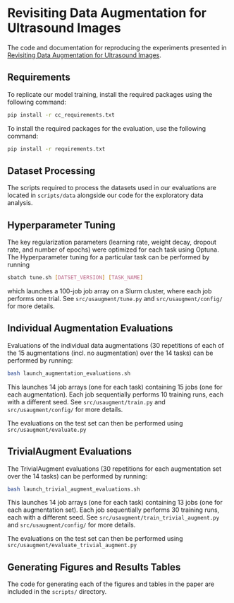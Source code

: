# Revisiting Data Augmentation for Ultrasound Images

The code and documentation for reproducing the experiments presented in [Revisiting Data Augmentation for Ultrasound Images]().

## Requirements

To replicate our model training, install the required packages using the following command:

```bash
pip install -r cc_requirements.txt
```

To install the required packages for the evaluation, use the following command:

```bash
pip install -r requirements.txt
```

## Dataset Processing

The scripts required to process the datasets used in our evaluations are located in `scripts/data` alongside our code for the exploratory data analysis.

## Hyperparameter Tuning

The key regularization parameters (learning rate, weight decay, dropout rate, and number of epochs) were optimized for each task using Optuna. The Hyperparameter tuning for a particular task can be performed by running

```bash
sbatch tune.sh [DATSET_VERSION] [TASK_NAME]
```

which launches a 100-job job array on a Slurm cluster, where each job performs one trial. See `src/usaugment/tune.py` and `src/usaugment/config/` for more details.

## Individual Augmentation Evaluations

Evaluations of the individual data augmentations (30 repetitions of each of the 15 augmentations (incl. no augmentation) over the 14 tasks) can be performed by running:

```bash
bash launch_augmentation_evaluations.sh
```

This launches 14 job arrays (one for each task) containing 15 jobs (one for each augmentation). Each job sequentially performs 10 training runs, each with a different seed. See `src/usaugment/train.py` and `src/usaugment/config/` for more details.

The evaluations on the test set can then be performed using `src/usaugment/evaluate.py` 

## TrivialAugment Evaluations

The TrivialAugment evaluations (30 repetitions for each augmentation set over the 14 tasks) can be performed by running:

```bash
bash launch_trivial_augment_evaluations.sh
```

This launches 14 job arrays (one for each task) containing 13 jobs (one for each augmentation set). Each job sequentially performs 30 training runs, each with a different seed. See `src/usaugment/train_trivial_augment.py` and `src/usaugment/config/` for more details.

The evaluations on the test set can then be performed using `src/usaugment/evaluate_trivial_augment.py`

## Generating Figures and Results Tables

The code for generating each of the figures and tables in the paper are included in the `scripts/` directory.